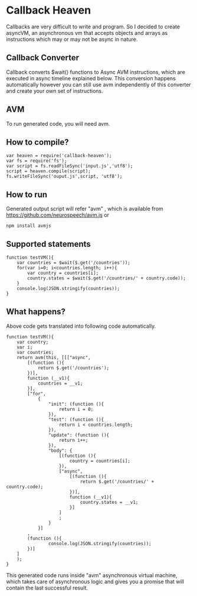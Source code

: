 # Callback Heaven
Callbacks are very difficult to write and program. So I decided to create asyncVM, 
an asynchronous vm that accepts objects and arrays as instructions which may or 
may not be async in nature. 

## Callback Converter 
Callback converts $wait() functions to Async AVM instructions, which are 
executed in async timeline explained below. This conversion happens automatically
however you can still use avm independently of this converter and create your own
set of instructions.

## AVM
To run generated code, you will need avm.

## How to compile?

    var heaven = require('callback-heaven');
    var fs = require('fs');
    var script = fs.readFileSync('input.js','utf8');
    script = heaven.compile(script);
    fs.writeFileSync('ouput.js',script, 'utf8');
    
## How to run

Generated output script will refer "avm" , which is available from https://github.com/neurospeech/avm.js or 

    npm install avmjs
    
## Supported statements

    function testVM(){
        var countries = $wait($.get('/countries'));
        for(var i=0; i<countries.length; i++){
            var country = countries[i];
            country.states = $wait($.get('/countries/' + country.code));
        }
        console.log(JSON.stringify(countries));
    }
    
## What happens?

Above code gets translated into following code automatically.

    function testVM(){                                                                                                  
        var country;                                                                                                    
        var i;                                                                                            
        var countries;                                                                              
        return avm(this, [[["async",                                                                    
            [(function (){                                                        
                return $.get('/countries');
            })],                                                                  
            function (__v1){                                                         
                countries = __v1;
            }],                                                                                   
            ["for",                                                                                 
                {                                                     
                    "init": (function (){                                                        
                        return i = 0;
                    }),                                                     
                    "test": (function (){                                      
                        return i < countries.length;
                    }),                                                   
                    "update": (function (){                                                       
                        return i++;                                                              
                    }),                                                                 
                    "body": {                                                    
                        [(function (){                           
                            country = countries[i];
                        }),                                                 
                        ["async",                                    
                            [(function (){
                                return $.get('/countries/' + country.code);
                            })],                                  
                            function (__v1){                    
                                country.states = __v1;
                            }]                                                         
                        ]                                                                 
                        ;                                                                         
                    }                                                                                
                }]                                                                                         
            ,                                                                             
            (function (){                                           
                    console.log(JSON.stringify(countries));
            })]                                                                                                 
        ]                                                                                                        
        );                                                                                                              
    }
    
This generated code runs inside "avm" asynchronous virtual machine, which takes care of asynchronous logic and gives you a promise that will contain the last successful result.
